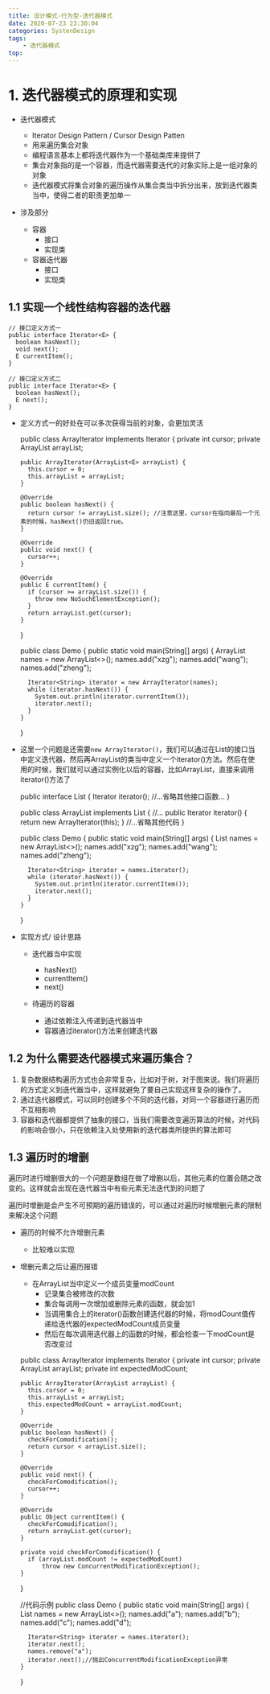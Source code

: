 ```yaml
---
title: 设计模式-行为型-迭代器模式
date: 2020-07-23 23:30:04
categories: SystenDesign
tags:
    - 迭代器模式
top:
---
```


# 1. 迭代器模式的原理和实现

+ 迭代器模式
    + Iterator Design Pattern / Cursor Design Patten 
    + 用来遍历集合对象
    + 编程语言基本上都将迭代器作为一个基础类库来提供了
    + 集合对象指的是一个容器，而迭代器需要迭代的对象实际上是一组对象的对象
    + 迭代器模式将集合对象的遍历操作从集合类当中拆分出来，放到迭代器类当中，使得二者的职责更加单一


+ 涉及部分
    + 容器
        + 接口
        + 实现类
    + 容器迭代器
        + 接口
        + 实现类


## 1.1 实现一个线性结构容器的迭代器


    // 接口定义方式一
    public interface Iterator<E> {
      boolean hasNext();
      void next();
      E currentItem();
    }

    // 接口定义方式二
    public interface Iterator<E> {
      boolean hasNext();
      E next();
    }
    
+ 定义方式一的好处在可以多次获得当前的对象，会更加灵活



    public class ArrayIterator<E> implements Iterator<E> {
      private int cursor;
      private ArrayList<E> arrayList;

      public ArrayIterator(ArrayList<E> arrayList) {
        this.cursor = 0;
        this.arrayList = arrayList;
      }

      @Override
      public boolean hasNext() {
        return cursor != arrayList.size(); //注意这里，cursor在指向最后一个元素的时候，hasNext()仍旧返回true。
      }

      @Override
      public void next() {
        cursor++;
      }

      @Override
      public E currentItem() {
        if (cursor >= arrayList.size()) {
          throw new NoSuchElementException();
        }
        return arrayList.get(cursor);
      }
    }

    public class Demo {
      public static void main(String[] args) {
        ArrayList<String> names = new ArrayList<>();
        names.add("xzg");
        names.add("wang");
        names.add("zheng");

        Iterator<String> iterator = new ArrayIterator(names);
        while (iterator.hasNext()) {
          System.out.println(iterator.currentItem());
          iterator.next();
        }
      }
    }

+ 这里一个问题是还需要`new ArrayIterator()`，我们可以通过在List的接口当中定义迭代器，然后再ArrayList的类当中定义一个iterator()方法。然后在使用的时候，我们就可以通过实例化以后的容器，比如ArrayList，直接来调用iterator()方法了


    public interface List<E> {
      Iterator iterator();
      //...省略其他接口函数...
    }

    public class ArrayList<E> implements List<E> {
      //...
      public Iterator iterator() {
        return new ArrayIterator(this);
      }
      //...省略其他代码
    }

    public class Demo {
      public static void main(String[] args) {
        List<String> names = new ArrayList<>();
        names.add("xzg");
        names.add("wang");
        names.add("zheng");

        Iterator<String> iterator = names.iterator();
        while (iterator.hasNext()) {
          System.out.println(iterator.currentItem());
          iterator.next();
        }
      }
    }
    
+ 实现方式/ 设计思路
    + 迭代器当中实现
        + hasNext()
        + currentItem()
        + next()

    + 待遍历的容器
        + 通过依赖注入传递到迭代器当中
        + 容器通过iterator()方法来创建迭代器


## 1.2 为什么需要迭代器模式来遍历集合？

1. 复杂数据结构遍历方式也会非常复杂，比如对于树，对于图来说。我们将遍历的方式定义到迭代器当中，这样就避免了要自己实现这样复杂的操作了。
2. 通过迭代器模式，可以同时创建多个不同的迭代器，对同一个容器进行遍历而不互相影响
3. 容器和迭代器都提供了抽象的接口，当我们需要改变遍历算法的时候，对代码的影响会很小，只在依赖注入处使用新的迭代器类所提供的算法即可

## 1.3 遍历时的增删

遍历时进行增删很大的一个问题是数组在做了增删以后，其他元素的位置会随之改变的。这样就会出现在迭代器当中有些元素无法迭代到的问题了

遍历时增删是会产生不可预期的遍历错误的，可以通过对遍历时候增删元素的限制来解决这个问题

+ 遍历的时候不允许增删元素
    + 比较难以实现
+ 增删元素之后让遍历报错
    + 在ArrayList当中定义一个成员变量modCount
        + 记录集合被修改的次数
        + 集合每调用一次增加或删除元素的函数，就会加1 
        + 当调用集合上的iterator()函数创建迭代器的时候，将modCount值传递给迭代器的expectedModCount成员变量
        + 然后在每次调用迭代器上的函数的时候，都会检查一下modCount是否改变过


    public class ArrayIterator implements Iterator {
      private int cursor;
      private ArrayList arrayList;
      private int expectedModCount;

      public ArrayIterator(ArrayList arrayList) {
        this.cursor = 0;
        this.arrayList = arrayList;
        this.expectedModCount = arrayList.modCount;
      }

      @Override
      public boolean hasNext() {
        checkForComodification();
        return cursor < arrayList.size();
      }

      @Override
      public void next() {
        checkForComodification();
        cursor++;
      }

      @Override
      public Object currentItem() {
        checkForComodification();
        return arrayList.get(cursor);
      }

      private void checkForComodification() {
        if (arrayList.modCount != expectedModCount)
            throw new ConcurrentModificationException();
      }
    }

    //代码示例
    public class Demo {
      public static void main(String[] args) {
        List<String> names = new ArrayList<>();
        names.add("a");
        names.add("b");
        names.add("c");
        names.add("d");

        Iterator<String> iterator = names.iterator();
        iterator.next();
        names.remove("a");
        iterator.next();//抛出ConcurrentModificationException异常
      }
    }
